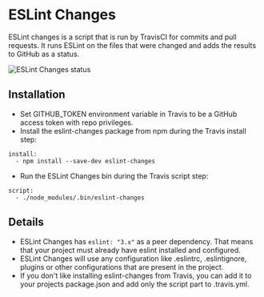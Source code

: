 # ESLint Changes

ESLint changes is a script that is run by TravisCI for commits and pull
requests. It runs ESLint on the files that were changed and adds the
results to GitHub as a status.

![ESLint Changes status](https://www.dropbox.com/s/ylsxw5exs85aw9f/Screenshot%202016-10-20%2017.20.44.png?dl=1)

## Installation

- Set GITHUB_TOKEN environment variable in Travis to be a GitHub access
  token with repo privileges.
- Install the eslint-changes package from npm during the Travis install
  step:

```
install:
  - npm install --save-dev eslint-changes
```

- Run the ESLint Changes bin during the Travis script step:

```
script:
  - ./node_modules/.bin/eslint-changes
```

## Details
- ESLint Changes has `eslint: "3.x"` as a peer dependency. That means that
  your project must already have eslint installed and configured.
- ESLint Changes will use any configuration like .eslintrc, .eslintignore,
  plugins or other configurations that are present in the project.
- If you don't like installing eslint-changes from Travis, you can add it
  to your projects package.json and add only the script part to
  .travis.yml.
